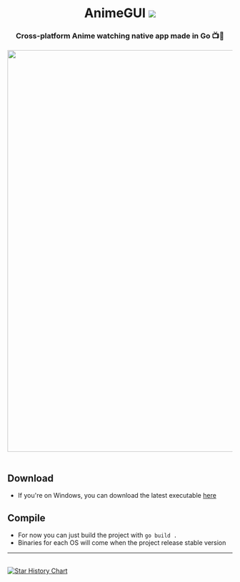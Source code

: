 
<div align="center">
<h1> AnimeGUI  <img src="https://img.shields.io/badge/Go-2e1c3b?style=for-the-badge&logo=go"> </h1>
<h3> Cross-platform Anime watching native app made in Go 📺🌸</h3>
<img src="https://github.com/user-attachments/assets/703e7cae-c2b8-4cb9-8d70-823d924b1a8f" width="900">
</div>
<br>

## Download
- If you're on Windows, you can download the latest executable [here](https://uwu.apologize.fr/download) <br>

## Compile
- For now you can just build the project with `go build .`
- Binaries for each OS will come when the project release stable version<br>

---

<br>
<a href="https://star-history.com/#Apologieze/AnimeGUI&Date">
 <picture>
   <source media="(prefers-color-scheme: dark)" srcset="https://api.star-history.com/svg?repos=Apologieze/AnimeGUI&type=Date&theme=dark" />
   <source media="(prefers-color-scheme: light)" srcset="https://api.star-history.com/svg?repos=Apologieze/AnimeGUI&type=Date" />
   <img alt="Star History Chart" src="https://api.star-history.com/svg?repos=Apologieze/AnimeGUI&type=Date" />
 </picture>
</a>
